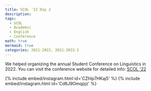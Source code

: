 ```yaml
---
title: SCOL '22 Day 2
description:
tags:
  - SCOL
  - Academic
  - English
  - Conference
math: true
mermaid: true
categories: 2021-2022, 2021-2022-2
---
```


We helped organizing the annual Student Conference on Linguistics in 2022. You can visit the conference website for detailed info: [SCOL '22](https://scol.bogazici.edu.tr/scol22)

{% include embed/instagram.html id='CZhIp7HKaj5' %}
{% include embed/instagram.html id='Cd6J9Omqpjz' %}